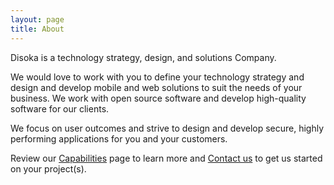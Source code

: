 ```yaml
---
layout: page
title: About
---
```


Disoka is a technology strategy, design, and solutions Company.

We would love to work with you to define your technology strategy and design and develop mobile and web solutions to suit the needs of your business. We work with open source software and develop high-quality software for our clients.

We focus on user outcomes and strive to design and develop secure, highly performing applications for you and your customers.

Review our [Capabilities](/capabilities) page to learn more and 
[Contact us](mailto:info@disoka.com) to get us started on your project(s).


